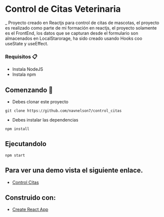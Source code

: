 # Control de Citas Veterinaria
_ Proyecto creado en Reactjs para control de citas de mascotas, el proyecto es realizado como parte de mi formación en reactjs, el proyecto solamente es el FrontEnd, los datos que se capturan desde el formulario son almacenados en LocalStarorage, ha sido creado usando Hooks coo useState y useEffect.

### Requisitos 📋
* Instala NodeJS
* Instala npm

## Comenzando 🚀
* Debes clonar este proyecto
```
git clone https://github.com/navnelson7/control_citas
```
* Debes instalar las dependencias
```
npm install
```
## Ejecutandolo
```
npm start
```
## Para ver una demo vista el siguiente enlace.
* [Control Citas](https://angry-booth-727631.netlify.com/)


## Construido con:
* [Create React App](https://create-react-app.dev/)
